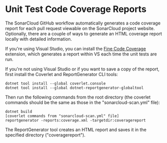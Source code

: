 # Unit Test Code Coverage Reports

The SonarCloud GitHub workflow automatically generates a code coverage report for each pull request viewable on the SonarCloud project website. Optionally, there are a couple of ways to generate an HTML coverage report locally with detailed information.

If you're using Visual Studio, you can install the [Fine Code Coverage](https://marketplace.visualstudio.com/items?itemName=FortuneNgwenya.FineCodeCoverage) extension, which generates a report within VS each time the unit tests are run.

If you're not using Visual Studio or if you want to save a copy of the report, first install the Coverlet and ReportGenerator CLI tools:

```
dotnet tool install --global coverlet.console
dotnet tool install --global dotnet-reportgenerator-globaltool
```

Then run the following commands from the root directory (the coverlet commands should be the same as those in the "sonarcloud-scan.yml" file):

```
dotnet build
[coverlet commands from "sonarcloud-scan.yml" file]
reportgenerator -reports:coverage.xml -targetdir:coveragereport
```

The ReportGenerator tool creates an HTML report and saves it in the specified directory ("coveragereport").
